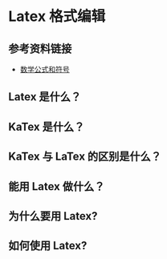 # Latex 格式编辑

## 参考资料链接

- [数学公式和符号](https://zhuanlan.zhihu.com/p/464237097)

## Latex 是什么？

## KaTex 是什么？

## KaTex 与 LaTex 的区别是什么？

## 能用 Latex 做什么？

## 为什么要用 Latex?

## 如何使用 Latex?
